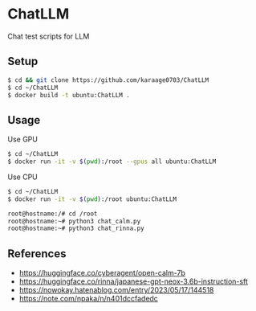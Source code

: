 # ChatLLM
Chat test scripts for LLM
## Setup

```sh
$ cd && git clone https://github.com/karaage0703/ChatLLM
$ cd ~/ChatLLM
$ docker build -t ubuntu:ChatLLM .
```

## Usage

Use GPU

```sh
$ cd ~/ChatLLM
$ docker run -it -v $(pwd):/root --gpus all ubuntu:ChatLLM
```

Use CPU 

```sh
$ cd ~/ChatLLM
$ docker run -it -v $(pwd):/root ubuntu:ChatLLM
```


```sh
root@hostname:/# cd /root
root@hostname:~# python3 chat_calm.py
root@hostname:~# python3 chat_rinna.py
```
## References
- https://huggingface.co/cyberagent/open-calm-7b
- https://huggingface.co/rinna/japanese-gpt-neox-3.6b-instruction-sft
- https://nowokay.hatenablog.com/entry/2023/05/17/144518
- https://note.com/npaka/n/n401dccfadedc

